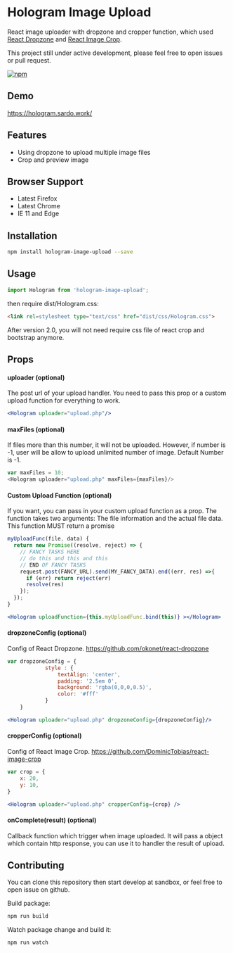 # Hologram Image Upload

React image uploader with dropzone and cropper function, which used [React Dropzone](https://github.com/okonet/react-dropzone) and [React Image Crop](https://github.com/DominicTobias/react-image-crop).

This project still under active development, please feel free to open issues or pull request.

[![npm]( 	http://img.shields.io/npm/v/npm.svg)](https://www.npmjs.com/package/hologram-image-upload)

## Demo
https://hologram.sardo.work/

## Features
- Using dropzone to upload multiple image files
- Crop and preview image  

## Browser Support
- Latest Firefox
- Latest Chrome
- IE 11 and Edge

## Installation
```bash
npm install hologram-image-upload --save
```

## Usage
```js
import Hologram from 'hologram-image-upload';
```
then require dist/Hologram.css:

 ```html
<link rel=stylesheet type="text/css" href="dist/css/Hologram.css">
 ```

After version 2.0, you will not need require css file of react crop and bootstrap anymore.

## Props

#### uploader (optional)
The post url of your upload handler. You need to pass this prop or a custom upload function for everything to work.

```jsx
<Hologram uploader="upload.php"/>
```

#### maxFiles (optional)
If files more than this number, it will not be uploaded. However, if number is -1, user will be allow to upload unlimited number of image. Default Number is -1.

```js
var maxFiles = 10;
<Hologram uploader="upload.php" maxFiles={maxFiles}/>
```

#### Custom Upload Function (optional)
If you want, you can pass in your custom upload function as a prop. The function takes two arguments: The file information and the actual file data. This function MUST return a promise


```jsx
myUploadFunc(file, data) {
  return new Promise((resolve, reject) => {
    // FANCY TASKS HERE
    // do this and this and this
    // END OF FANCY TASKS
    request.post(FANCY_URL).send(MY_FANCY_DATA).end((err, res) =>{
      if (err) return reject(err)
      resolve(res)
    });
  });
}

<Hologram uploadFunction={this.myUploadFunc.bind(this)} ></Hologram>
```

#### dropzoneConfig (optional)
Config of React Dropzone.
https://github.com/okonet/react-dropzone

```jsx
var dropzoneConfig = {
            style : {
                textAlign: 'center',
                padding: '2.5em 0',
                background: 'rgba(0,0,0,0.5)',
                color: '#fff'
            }
    }

<Hologram uploader="upload.php" dropzoneConfig={dropzoneConfig}/>
```


#### cropperConfig (optional)
Config of React Image Crop.
https://github.com/DominicTobias/react-image-crop

```jsx
var crop = {
	x: 20,
	y: 10,
}

<Hologram uploader="upload.php" cropperConfig={crop} />
```

#### onComplete(result) (optional)
Callback function which trigger when image uploaded.
It will pass a object which contain http response, you can use it to handler the result of upload.  

## Contributing

You can clone this repository then start develop at sandbox, or feel free to open issue on github.

Build package:

```bash
npm run build
```

Watch package change and build it:

```bash
npm run watch
```
